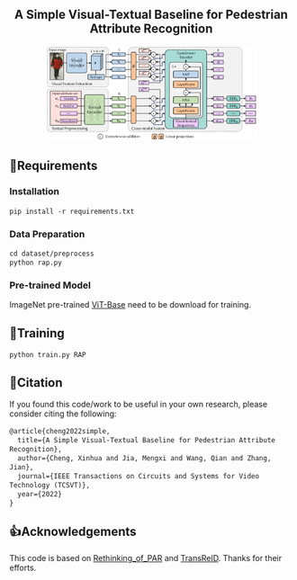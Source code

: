 <h2 align="center"> A Simple Visual-Textual Baseline for Pedestrian Attribute Recognition </h2>

<p align="center">
  <img src="assets/teaser.png" width="75%">
</p>

## 🔧Requirements
### Installation
```
pip install -r requirements.txt
```
### Data Preparation
```
cd dataset/preprocess
python rap.py
```
### Pre-trained Model
ImageNet pre-trained [ViT-Base](https://github.com/rwightman/pytorch-image-models/releases/download/v0.1-vitjx/jx_vit_base_p16_224-80ecf9dd.pth) need to be download for training.

## 🚀Training
```
python train.py RAP
```

## 📌Citation
If you found this code/work to be useful in your own research, please consider citing the following:
```
@article{cheng2022simple,
  title={A Simple Visual-Textual Baseline for Pedestrian Attribute Recognition},
  author={Cheng, Xinhua and Jia, Mengxi and Wang, Qian and Zhang, Jian},
  journal={IEEE Transactions on Circuits and Systems for Video Technology (TCSVT)},
  year={2022}
}
```

## 👍Acknowledgements
This code is based on [Rethinking_of_PAR](https://github.com/valencebond/Rethinking_of_PAR) and [TransReID](https://github.com/damo-cv/TransReID). Thanks for their efforts.
